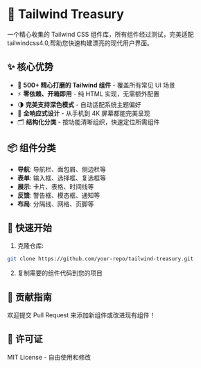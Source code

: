 # 🎨 Tailwind Treasury

一个精心收集的 Tailwind CSS 组件库，所有组件经过测试，完美适配 tailwindcss4.0,帮助您快速构建漂亮的现代用户界面。

## ✨ 核心优势

- 🚀 **500+ 精心打磨的 Tailwind 组件** - 覆盖所有常见 UI 场景
- ⚡ **零依赖、开箱即用** - 纯 HTML 实现，无需额外配置
- 🌗 **完美支持深色模式** - 自动适配系统主题偏好
- 📱 **全响应式设计** - 从手机到 4K 屏幕都能完美呈现
- 🗂 **结构化分类** - 按功能清晰组织，快速定位所需组件

## 📦 组件分类

- **导航**: 导航栏、面包屑、侧边栏等
- **表单**: 输入框、选择框、复选框等
- **展示**: 卡片、表格、时间线等
- **反馈**: 警告框、模态框、通知等
- **布局**: 分隔线、网格、页脚等

## 🚀 快速开始

1. 克隆仓库:

```bash
git clone https://github.com/your-repo/tailwind-treasury.git
```

2. 复制需要的组件代码到您的项目

## 🤝 贡献指南

欢迎提交 Pull Request 来添加新组件或改进现有组件！

## 📄 许可证

MIT License - 自由使用和修改
